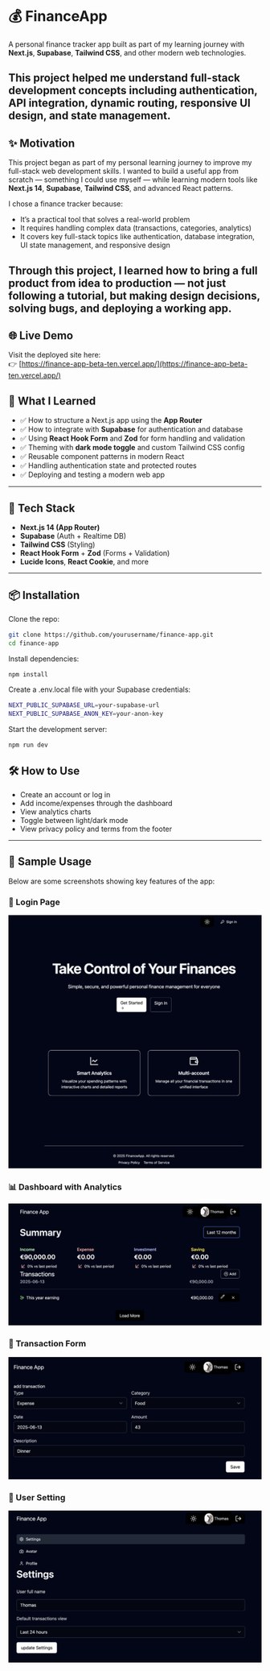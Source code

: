 # 💰 FinanceApp

A personal finance tracker app built as part of my learning journey with **Next.js**, **Supabase**, **Tailwind CSS**, and other modern web technologies.

This project helped me understand full-stack development concepts including authentication, API integration, dynamic routing, responsive UI design, and state management.
---

## ✨ Motivation

This project began as part of my personal learning journey to improve my full-stack web development skills. I wanted to build a useful app from scratch — something I could use myself — while learning modern tools like **Next.js 14**, **Supabase**, **Tailwind CSS**, and advanced React patterns.

I chose a finance tracker because:
- It’s a practical tool that solves a real-world problem
- It requires handling complex data (transactions, categories, analytics)
- It covers key full-stack topics like authentication, database integration, UI state management, and responsive design

Through this project, I learned how to bring a full product from idea to production — not just following a tutorial, but making design decisions, solving bugs, and deploying a working app.
---

## 🌐 Live Demo

Visit the deployed site here:  
👉 [https://finance-app-beta-ten.vercel.app/](https://finance-app-beta-ten.vercel.app/)

## 🧠 What I Learned

- ✅ How to structure a Next.js app using the **App Router**  
- ✅ How to integrate with **Supabase** for authentication and database  
- ✅ Using **React Hook Form** and **Zod** for form handling and validation  
- ✅ Theming with **dark mode toggle** and custom Tailwind CSS config  
- ✅ Reusable component patterns in modern React  
- ✅ Handling authentication state and protected routes  
- ✅ Deploying and testing a modern web app

---

## 🚀 Tech Stack

- **Next.js 14 (App Router)**
- **Supabase** (Auth + Realtime DB)
- **Tailwind CSS** (Styling)
- **React Hook Form** + **Zod** (Forms + Validation)
- **Lucide Icons**, **React Cookie**, and more

---

## 📦 Installation

Clone the repo:

```bash
git clone https://github.com/yourusername/finance-app.git
cd finance-app
```

Install dependencies:
```bash
npm install
```

Create a .env.local file with your Supabase credentials:
```bash
NEXT_PUBLIC_SUPABASE_URL=your-supabase-url
NEXT_PUBLIC_SUPABASE_ANON_KEY=your-anon-key
```

Start the development server:
```bash
npm run dev
```

## 🛠️ How to Use
- Create an account or log in
- Add income/expenses through the dashboard
- View analytics charts
- Toggle between light/dark mode
- View privacy policy and terms from the footer

---

## 📸 Sample Usage

Below are some screenshots showing key features of the app:

### 🔐 Login Page

![Landing Page](./public/images/image1.png)

### 📊 Dashboard with Analytics

![Dashboard](./public/images/image2.png)

### 🔄 Transaction Form

![Form](./public/images/image3.png)

### 👤 User Setting

![User](./public/images/image4.png)

